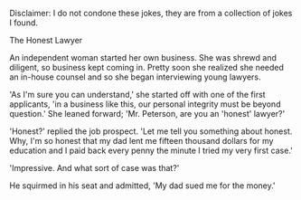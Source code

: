 Disclaimer: I do not condone these jokes, they are from a collection of jokes I found.

The Honest Lawyer

An independent woman started her own business. She was shrewd and diligent, so business kept coming in. Pretty soon she realized she needed an in-house counsel and so she began interviewing young lawyers.

'As I'm sure you can understand,' she started off with one of the first applicants, 'in a business like this, our personal integrity must be beyond question.' She leaned forward; 'Mr. Peterson, are you an 'honest' lawyer?'

'Honest?' replied the job prospect. 'Let me tell you something about honest. Why, I'm so honest that my dad lent me fifteen thousand dollars for my education and I paid back every penny the minute I tried my very first case.'

'Impressive. And what sort of case was that?'

He squirmed in his seat and admitted, 'My dad sued me for the money.'

